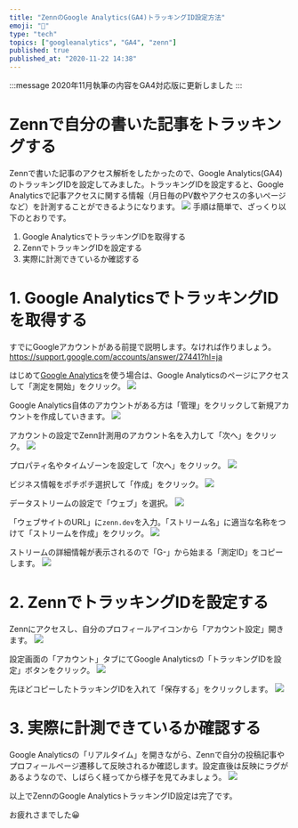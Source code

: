 ```yaml
---
title: "ZennのGoogle Analytics(GA4)トラッキングID設定方法"
emoji: "🔎"
type: "tech"
topics: ["googleanalytics", "GA4", "zenn"]
published: true
published_at: "2020-11-22 14:38"
---
```

:::message
2020年11月執筆の内容をGA4対応版に更新しました
:::
# Zennで自分の書いた記事をトラッキングする
Zennで書いた記事のアクセス解析をしたかったので、Google Analytics(GA4)のトラッキングIDを設定してみました。トラッキングIDを設定すると、Google Analyticsで記事アクセスに関する情報（月日毎のPV数やアクセスの多いページなど）を計測することができるようになります。
![](https://storage.googleapis.com/zenn-user-upload/417a48ee788e-20230218.png)
手順は簡単で、ざっくり以下のとおりです。

1. Google AnalyticsでトラッキングIDを取得する
2. ZennでトラッキングIDを設定する
3. 実際に計測できているか確認する

# 1. Google AnalyticsでトラッキングIDを取得する

すでにGoogleアカウントがある前提で説明します。なければ作りましょう。
https://support.google.com/accounts/answer/27441?hl=ja

はじめて[Google Analytics](https://marketingplatform.google.com/intl/ja/about/analytics/)を使う場合は、Google Analyticsのページにアクセスして「測定を開始」をクリック。
![](https://storage.googleapis.com/zenn-user-upload/onulc7egln87r3s589qjs1bmzmfx)

Google Analytics自体のアカウントがある方は「管理」をクリックして新規アカウントを作成していきます。
![](https://storage.googleapis.com/zenn-user-upload/3b5g20k8m0qtnosurnkhvta0krql)

アカウントの設定でZenn計測用のアカウント名を入力して「次へ」をクリック。
![](https://storage.googleapis.com/zenn-user-upload/3aha0uhk040b7ijlnyonwmdl9sfq)

プロパティ名やタイムゾーンを設定して「次へ」をクリック。
![](https://storage.googleapis.com/zenn-user-upload/a50fcuhu5fi6ncqfhrt9qj6k1fb2)

ビジネス情報をポチポチ選択して「作成」をクリック。
![](https://storage.googleapis.com/zenn-user-upload/93dc47356f1e-20230218.png)

データストリームの設定で「ウェブ」を選択。
![](https://storage.googleapis.com/zenn-user-upload/31e933fdc7a8-20230218.png)

「ウェブサイトのURL」に`zenn.dev`を入力。「ストリーム名」に適当な名称をつけて「ストリームを作成」をクリック。
![](https://storage.googleapis.com/zenn-user-upload/b45578fe01a2-20230218.png)

ストリームの詳細情報が表示されるので「G-」から始まる「測定ID」をコピーします。
![](https://storage.googleapis.com/zenn-user-upload/bf778b6e586d-20230218.png)

# 2. ZennでトラッキングIDを設定する
Zennにアクセスし、自分のプロフィールアイコンから「アカウント設定」開きます。
![](https://storage.googleapis.com/zenn-user-upload/3709a7489fbb-20230218.png)

設定画面の「アカウント」タブにてGoogle Analyticsの「トラッキングIDを設定」ボタンをクリック。
![](https://storage.googleapis.com/zenn-user-upload/9a94dc12dede-20230218.png)

先ほどコピーしたトラッキングIDを入れて「保存する」をクリックします。
![](https://storage.googleapis.com/zenn-user-upload/b5b78b02c334-20230218.png)

# 3. 実際に計測できているか確認する
Google Analyticsの「リアルタイム」を開きながら、Zennで自分の投稿記事やプロフィールページ遷移して反映されるか確認します。設定直後は反映にラグがあるようなので、しばらく経ってから様子を見てみましょう。
![](https://storage.googleapis.com/zenn-user-upload/c11551c746b2-20230218.png)

以上でZennのGoogle AnalyticsトラッキングID設定は完了です。

お疲れさまでした😀